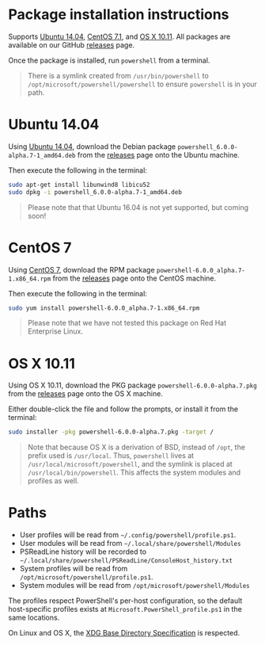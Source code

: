 Package installation instructions
=================================

Supports [Ubuntu 14.04](Ubuntu14.04), [CentOS 7.1](CentOS7.1), and [OS X 10.11](OSX10.11).
All packages are available on our GitHub [releases][] page.

Once the package is installed, run `powershell` from a terminal.

> There is a symlink created from `/usr/bin/powershell` to `/opt/microsoft/powershell/powershell` to ensure `powershell` is in your path.

[releases]: https://github.com/PowerShell/PowerShell/releases/latest
[xdg-bds]: https://specifications.freedesktop.org/basedir-spec/basedir-spec-latest.html

[Ubuntu14.04]:./linux.md#ubuntu-1404
[CentOS7.1]:./linux.md#centos-7
[OSX10.11]: ./linux.md#os-x-1011

Ubuntu 14.04
============

Using [Ubuntu 14.04][], download the Debian package `powershell_6.0.0-alpha.7-1_amd64.deb` from the [releases][] page onto the Ubuntu machine.

Then execute the following in the terminal:

```sh
sudo apt-get install libunwind8 libicu52
sudo dpkg -i powershell_6.0.0-alpha.7-1_amd64.deb
```

> Please note that that Ubuntu 16.04 is not yet supported, but coming soon!

[Ubuntu 14.04]: http://releases.ubuntu.com/14.04/

CentOS 7
========

Using [CentOS 7][], download the RPM package `powershell-6.0.0_alpha.7-1.x86_64.rpm` from the [releases][] page onto the CentOS machine.

Then execute the following in the terminal:

```sh
sudo yum install powershell-6.0.0_alpha.7-1.x86_64.rpm
```

> Please note that we have not tested this package on Red Hat Enterprise Linux.

[CentOS 7]: https://www.centos.org/download/

OS X 10.11
==========

Using OS X 10.11, download the PKG package `powershell-6.0.0-alpha.7.pkg` from the [releases][] page onto the OS X machine.

Either double-click the file and follow the prompts, or install it from the terminal:

```sh
sudo installer -pkg powershell-6.0.0-alpha.7.pkg -target /
```

> Note that because OS X is a derivation of BSD, instead of `/opt`, the prefix used is `/usr/local`.
> Thus, `powershell` lives at `/usr/local/microsoft/powershell`, and the symlink is placed at `/usr/local/bin/powershell`.
> This affects the system modules and profiles as well.

Paths
=====

* User profiles will be read from `~/.config/powershell/profile.ps1`.
* User modules will be read from `~/.local/share/powershell/Modules`
* PSReadLine history will be recorded to `~/.local/share/powershell/PSReadLine/ConsoleHost_history.txt`
* System profiles will be read from `/opt/microsoft/powershell/profile.ps1`.
* System modules will be read from `/opt/microsoft/powershell/Modules`

The profiles respect PowerShell's per-host configuration, so the default host-specific profiles exists at `Microsoft.PowerShell_profile.ps1` in the same locations.

On Linux and OS X, the [XDG Base Directory Specification][xdg-bds] is respected.
